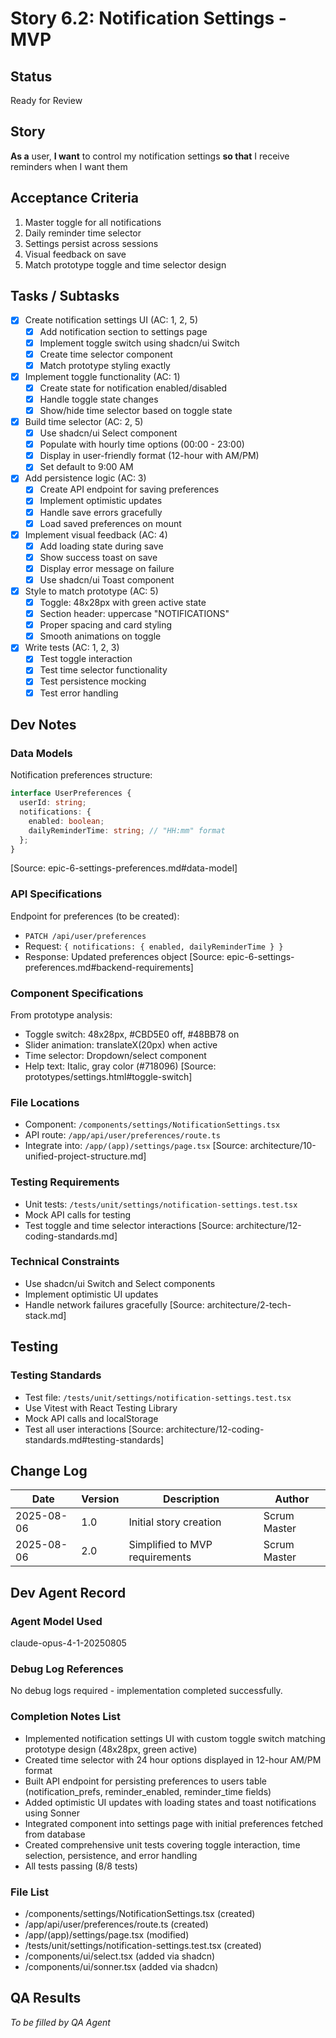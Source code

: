 # Story 6.2: Notification Settings - MVP

## Status

Ready for Review

## Story

**As a** user,
**I want** to control my notification settings
**so that** I receive reminders when I want them

## Acceptance Criteria

1. Master toggle for all notifications
2. Daily reminder time selector
3. Settings persist across sessions
4. Visual feedback on save
5. Match prototype toggle and time selector design

## Tasks / Subtasks

- [x] Create notification settings UI (AC: 1, 2, 5)
  - [x] Add notification section to settings page
  - [x] Implement toggle switch using shadcn/ui Switch
  - [x] Create time selector component
  - [x] Match prototype styling exactly
- [x] Implement toggle functionality (AC: 1)
  - [x] Create state for notification enabled/disabled
  - [x] Handle toggle state changes
  - [x] Show/hide time selector based on toggle state
- [x] Build time selector (AC: 2, 5)
  - [x] Use shadcn/ui Select component
  - [x] Populate with hourly time options (00:00 - 23:00)
  - [x] Display in user-friendly format (12-hour with AM/PM)
  - [x] Set default to 9:00 AM
- [x] Add persistence logic (AC: 3)
  - [x] Create API endpoint for saving preferences
  - [x] Implement optimistic updates
  - [x] Handle save errors gracefully
  - [x] Load saved preferences on mount
- [x] Implement visual feedback (AC: 4)
  - [x] Add loading state during save
  - [x] Show success toast on save
  - [x] Display error message on failure
  - [x] Use shadcn/ui Toast component
- [x] Style to match prototype (AC: 5)
  - [x] Toggle: 48x28px with green active state
  - [x] Section header: uppercase "NOTIFICATIONS"
  - [x] Proper spacing and card styling
  - [x] Smooth animations on toggle
- [x] Write tests (AC: 1, 2, 3)
  - [x] Test toggle interaction
  - [x] Test time selector functionality
  - [x] Test persistence mocking
  - [x] Test error handling

## Dev Notes

### Data Models

Notification preferences structure:

```typescript
interface UserPreferences {
  userId: string;
  notifications: {
    enabled: boolean;
    dailyReminderTime: string; // "HH:mm" format
  };
}
```

[Source: epic-6-settings-preferences.md#data-model]

### API Specifications

Endpoint for preferences (to be created):

- `PATCH /api/user/preferences`
- Request: `{ notifications: { enabled, dailyReminderTime } }`
- Response: Updated preferences object
  [Source: epic-6-settings-preferences.md#backend-requirements]

### Component Specifications

From prototype analysis:

- Toggle switch: 48x28px, #CBD5E0 off, #48BB78 on
- Slider animation: translateX(20px) when active
- Time selector: Dropdown/select component
- Help text: Italic, gray color (#718096)
  [Source: prototypes/settings.html#toggle-switch]

### File Locations

- Component: `/components/settings/NotificationSettings.tsx`
- API route: `/app/api/user/preferences/route.ts`
- Integrate into: `/app/(app)/settings/page.tsx`
  [Source: architecture/10-unified-project-structure.md]

### Testing Requirements

- Unit tests: `/tests/unit/settings/notification-settings.test.tsx`
- Mock API calls for testing
- Test toggle and time selector interactions
  [Source: architecture/12-coding-standards.md]

### Technical Constraints

- Use shadcn/ui Switch and Select components
- Implement optimistic UI updates
- Handle network failures gracefully
  [Source: architecture/2-tech-stack.md]

## Testing

### Testing Standards

- Test file: `/tests/unit/settings/notification-settings.test.tsx`
- Use Vitest with React Testing Library
- Mock API calls and localStorage
- Test all user interactions
  [Source: architecture/12-coding-standards.md#testing-standards]

## Change Log

| Date       | Version | Description                    | Author       |
| ---------- | ------- | ------------------------------ | ------------ |
| 2025-08-06 | 1.0     | Initial story creation         | Scrum Master |
| 2025-08-06 | 2.0     | Simplified to MVP requirements | Scrum Master |

## Dev Agent Record

### Agent Model Used

claude-opus-4-1-20250805

### Debug Log References

No debug logs required - implementation completed successfully.

### Completion Notes List

- Implemented notification settings UI with custom toggle switch matching prototype design (48x28px, green active)
- Created time selector with 24 hour options displayed in 12-hour AM/PM format
- Built API endpoint for persisting preferences to users table (notification_prefs, reminder_enabled, reminder_time fields)
- Added optimistic UI updates with loading states and toast notifications using Sonner
- Integrated component into settings page with initial preferences fetched from database
- Created comprehensive unit tests covering toggle interaction, time selection, persistence, and error handling
- All tests passing (8/8 tests)

### File List

- /components/settings/NotificationSettings.tsx (created)
- /app/api/user/preferences/route.ts (created)
- /app/(app)/settings/page.tsx (modified)
- /tests/unit/settings/notification-settings.test.tsx (created)
- /components/ui/select.tsx (added via shadcn)
- /components/ui/sonner.tsx (added via shadcn)

## QA Results

_To be filled by QA Agent_
